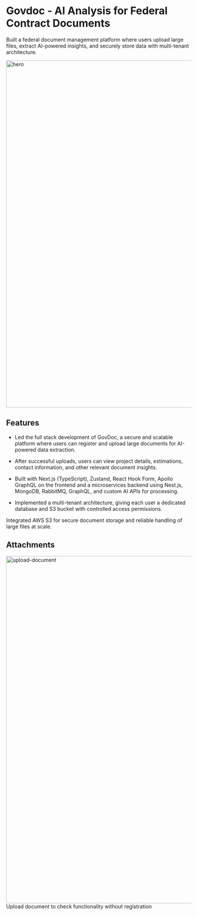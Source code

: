 # Govdoc - AI Analysis for Federal Contract Documents

Built a federal document management platform where users upload large files, extract AI-powered insights, and securely store data with multi-tenant architecture.

<img width="1920" height="945" alt="hero" src="https://github.com/user-attachments/assets/ea277d64-32cd-4299-b668-4548200a5ea4" />

## Features

- Led the full stack development of GovDoc, a secure and scalable platform where users can register and upload large documents for AI-powered data extraction.

- After successful uploads, users can view project details, estimations, contact information, and other relevant document insights.

- Built with Next.js (TypeScript), Zustand, React Hook Form, Apollo GraphQL on the frontend and a microservices backend using Nest.js, MongoDB, RabbitMQ, GraphQL, and custom AI APIs for processing.

- Implemented a multi-tenant architecture, giving each user a dedicated database and S3 bucket with controlled access permissions.

Integrated AWS S3 for secure document storage and reliable handling of large files at scale.

## Attachments

<img width="1920" height="945" alt="upload-document" src="https://github.com/user-attachments/assets/989d3b66-3ace-40bc-bc26-93c239119108" />
Upload document to check functionality without registration
